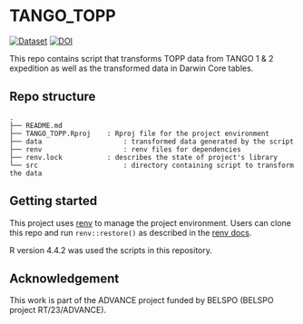 # TANGO_TOPP

<!-- badges: start -->
[![Dataset](https://img.shields.io/badge/Dataset-10.15468/x53vmd-Hex#509E2F)](https://doi.org/10.15468/x53vmd)
[![DOI](https://zenodo.org/badge/925210836.svg)](https://doi.org/10.5281/zenodo.14978493)
<!-- badges: end -->

This repo contains script that transforms TOPP data from TANGO 1 & 2 expedition as well as the transformed data in Darwin Core tables.

## Repo structure
```
.
├── README.md
├── TANGO_TOPP.Rproj	: Rproj file for the project environment
├── data 					: transformed data generated by the script
├── renv 					: renv files for dependencies
├── renv.lock 			: describes the state of project's library
└── src 					: directory containing script to transform the data
```

## Getting started

This project uses [renv](https://github.com/rstudio/renv/) to manage the project environment. Users can clone this repo and run `renv::restore()` as described in the [renv docs](https://rstudio.github.io/renv/).

R version 4.4.2 was used the scripts in this repository.

## Acknowledgement

This work is part of the ADVANCE project funded by BELSPO (BELSPO project RT/23/ADVANCE). 
